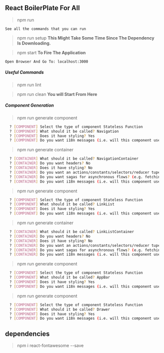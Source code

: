 ## React BoilerPlate For All

> npm run

`See all the commands that you can run`

> npm run setup **This Might Take Some Time Since The Dependency Is Downloading.**

> npm start **To Fire The Application**

`Open Browser And Go To: localhost:3000`

##### Useful Commands

> npm run lint

> npm run clean **You will Start From Here**

##### Component Generation

> npm run generate component

```sh
  ? [COMPONENT] Select the type of component Stateless Function
  ? [COMPONENT] What should it be called? Navigation
  ? [COMPONENT] Does it have styling? Yes
  ? [COMPONENT] Do you want i18n messages (i.e. will this component use text)? No
```

> npm run generate container

```sh
  ? [CONTAINER] What should it be called? NavigationContainer
  ? [CONTAINER] Do you want headers? No
  ? [CONTAINER] Does it have styling? No
  ? [CONTAINER] Do you want an actions/constants/selectors/reducer tupel for this container? Yes
  ? [CONTAINER] Do you want sagas for asynchronous flows? (e.g. fetching data) Yes
  ? [CONTAINER] Do you want i18n messages (i.e. will this component use text)? No
```

> npm run generate component

```sh
  ? [COMPONENT] Select the type of component Stateless Function
  ? [COMPONENT] What should it be called? LinkList
  ? [COMPONENT] Does it have styling? Yes
  ? [COMPONENT] Do you want i18n messages (i.e. will this component use text)? No
```

> npm run generate container

```sh
  ? [CONTAINER] What should it be called? LinkListContainer
  ? [CONTAINER] Do you want headers? No
  ? [CONTAINER] Does it have styling? No
  ? [CONTAINER] Do you want an actions/constants/selectors/reducer tupel for this container? Yes
  ? [CONTAINER] Do you want sagas for asynchronous flows? (e.g. fetching data) Yes
  ? [CONTAINER] Do you want i18n messages (i.e. will this component use text)? No
```

> npm run generate component

```sh
  ? [COMPONENT] Select the type of component Stateless Function
  ? [COMPONENT] What should it be called? AppBar
  ? [COMPONENT] Does it have styling? Yes
  ? [COMPONENT] Do you want i18n messages (i.e. will this component use text)? No
```

> npm run generate component

```sh
  ? [COMPONENT] Select the type of component Stateless Function
  ? [COMPONENT] What should it be called? Drawer
  ? [COMPONENT] Does it have styling? Yes
  ? [COMPONENT] Do you want i18n messages (i.e. will this component use text)? No
```

## dependencies

> npm i react-fontawesome --save
